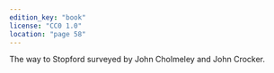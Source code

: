 ```yaml
---
edition_key: "book"
license: "CC0 1.0"
location: "page 58"
---
```

The way to Stopford
surveyed by John Cholmeley and John Crocker.
